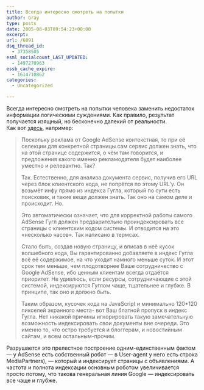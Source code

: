 ```yaml
---
title: Всегда интересно смотреть на попытки
author: Gray
type: posts
date: 2005-08-03T09:54:23+00:00
excerpt:
url: /6091
dsq_thread_id:
  - 37358505
esml_socialcount_LAST_UPDATED:
  - 1497270963
essb_cache_expire:
  - 1614710862
categories:
  - Uncategorized

---
```








Всегда интересно смотреть на попытки человека заменить недостаток информации логическими суждениями. Как правило, результат получается изящный, но бесконечно далекий от реальности.  
Как вот <a href="http://lasto.com/blog/post_1122737186.htm" target="_blank">здесь</a>, например:

> Поскольку реклама от Google AdSense контекстная, то при её селекции для конкретной страницы сам сервис должен знать, что на этой странице содержится, о чём там говорится, и предложения какого именно рекламодателя будет наиболее уместно и релевантно. Так?
> 
> Так. Естественно, для анализа документа сервис, получив его URL через блок клиентского кода, не попрётся по этому URL&#8217;у. Он возьмёт инфу прямо из индекса Гугла, который по сути есть поисковик, и такие вещи должен знать. Так оно на самом деле и происходит. Но.
> 
> Это автоматически означает, что для корректной работы самого AdSense Гугл должен предварительно проиндексировать все страницы с клиентским кодом системы. И отводится на это &#171;несколько часов&#187;. Так написано в термсах.
> 
> Стало быть, создав новую страницу, и вписав в неё кусок волшебного кода, Вы гарантированно добавляете в индекс Гугла всё её содержимое, на что уходит намного меньше суток. И этот срок тем меньше, чем плодотворнее Ваше сотрудничество с Google AdSense, ибо ценным клиентам всегда отдаётся приоритет. Не удивлюсь, если ресурсы, сотрудничающие с этой системой, индексируются Гуглом чаще, тщательнее и глубже. В принципе, так оно и должно быть.
> 
> Таким образом, кусочек кода на JavaScript и минимально 120*120 пикселей экранного места- вот Ваш блатной пропуск в индекс Гугла. Нет никакой причины игнорировать такую замечательную возможность индексировать свои документы вне очереди. Это именно то, что остро требуется и блоггерам, и новостийным сайтам, и всем остальным-прочим.

Разрушается это прелестное построение одним-единственным фактом &#8212; у AdSense есть собственный робот &#8212; в User-agent у него есть строка MediaPartners), &#8212; который и индексирует страницы с объявлениями. А частота и полнота индексации основным роботом увеличивается просто потому, что такова генеральная линия Google &#8212; индексировать все чаще и глубже.